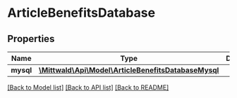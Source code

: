 # ArticleBenefitsDatabase

## Properties
Name | Type | Description | Notes
------------ | ------------- | ------------- | -------------
**mysql** | [**\Mittwald\Api\Model\ArticleBenefitsDatabaseMysql**](ArticleBenefitsDatabaseMysql.md) |  | [optional] 

[[Back to Model list]](../../README.md#documentation-for-models) [[Back to API list]](../../README.md#documentation-for-api-endpoints) [[Back to README]](../../README.md)

